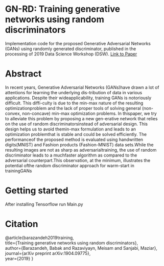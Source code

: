 # GN-RD: Training generative networks using random discriminators
Implementation code for the proposed Generative Adversarial Networks (GANs) using randomly generated discriminator, published in the processing of 2019 Data Science Workshop (DSW). [Link to Paper](https://arxiv.org/pdf/1904.09775.pdf)
# Abstract 

In  recent  years,  Generative  Adversarial  Networks  (GANs)have drawn a lot of attentions for learning the underlying dis-tribution of data in various applications.  Despite their wideapplicability, training GANs is notoriously difficult. This diffi-culty is due to the min-max nature of the resulting optimizationproblem and the lack of proper tools of solving general (non-convex, non-concave) min-max optimization problems. In thispaper, we try to alleviate this problem by proposing a new gen-erative network that relies on the use of random discriminatorsinstead of adversarial design. This design helps us to avoid themin-max formulation and leads to an optimization problemthat is stable and could be solved efficiently. The performanceof the proposed method is evaluated using handwritten digits(MNIST) and Fashion products (Fashion-MNIST) data sets.While the resulting images are not as sharp as adversarialtraining,  the use of random discriminator leads to a muchfaster algorithm as compared to the adversarial counterpart.This observation, at the minimum, illustrates the potential ofthe random discriminator approach for warm-start in trainingGANs

# Getting started
After installing Tensorflow run Main.py

# Citation 
@article{barazandeh2019training,<br/>
  title={Training generative networks using random discriminators},<br/>
  author={Barazandeh, Babak and Razaviyayn, Meisam and Sanjabi, Maziar},<br/>
  journal={arXiv preprint arXiv:1904.09775},<br/>
  year={2019}
}
